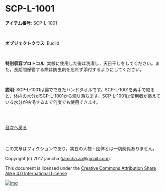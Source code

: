 # SCP-L-1001

**アイテム番号**: SCP-L-1001  

<br>  

**オブジェクトクラス**: Euclid  

<br>  

**特別収容プロトコル**: 実験に使用した後は洗濯し，天日干しをしてください。また，長期間保管する際は防虫剤を忘れず添付するようにしてください。  

<br>  

**説明**: SCP-L-1001は綿でできたハンドタオルです。SCP-L-1001を素手で絞ると，体内の水分がSCP-L-1001から滴り落ちます。SCP-L-1001は使用者が蓄えている水分が枯渇するまで何度でも使用できます。  

<br>  
<br>  

[目次へ戻る](https://github.com/jamcha-aa/SCP/blob/master/README.md)  

<br>  
<br>  
この文章はフィクションであり，実在の人物・団体とは一切関係ありません。  

Copyright (c) 2017 jamcha (jamcha.aa@gmail.com).  

This document is licensed under the [Creative Commons Attribution Share Alike 4.0 International License](http://creativecommons.org/licenses/by-sa/4.0/deed)  

[![img](http://i.creativecommons.org/l/by-sa/3.0/80x15.png)](http://creativecommons.org/licenses/by-sa/4.0/deed)